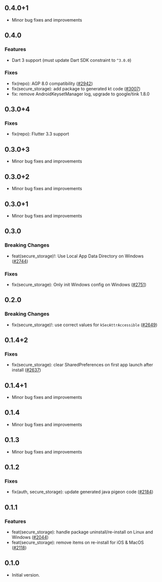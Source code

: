## 0.4.0+1

- Minor bug fixes and improvements

## 0.4.0

### Features
- Dart 3 support (must update Dart SDK constraint to `^3.0.0`)

### Fixes
- fix(repo): AGP 8.0 compatibility ([#2942](https://github.com/aws-amplify/amplify-flutter/pull/2942))
- fix(secure_storage): add package to generated kt code ([#3007](https://github.com/aws-amplify/amplify-flutter/pull/3007))
- fix: remove AndroidKeysetManager log, upgrade to google/tink 1.8.0

## 0.3.0+4

### Fixes
- fix(repo): Flutter 3.3 support

## 0.3.0+3

- Minor bug fixes and improvements

## 0.3.0+2

- Minor bug fixes and improvements

## 0.3.0+1

- Minor bug fixes and improvements

## 0.3.0

### Breaking Changes
- feat(secure_storage)!: Use Local App Data Directory on Windows ([#2744](https://github.com/aws-amplify/amplify-flutter/pull/2744))

### Fixes
- fix(secure_storage): Only init Windows config on Windows ([#2751](https://github.com/aws-amplify/amplify-flutter/pull/2751))

## 0.2.0

### Breaking Changes
- fix(secure_storage)!: use correct values for `kSecAttrAccessible` ([#2649](https://github.com/aws-amplify/amplify-flutter/pull/2649))

## 0.1.4+2

### Fixes
- fix(secure_storage): clear SharedPreferences on first app launch after install ([#2637](https://github.com/aws-amplify/amplify-flutter/pull/2637))

## 0.1.4+1

- Minor bug fixes and improvements

## 0.1.4

- Minor bug fixes and improvements

## 0.1.3

- Minor bug fixes and improvements

## 0.1.2

### Fixes
- fix(auth, secure_storage): update generated java pigeon code ([#2184](https://github.com/aws-amplify/amplify-flutter/pull/2184))

## 0.1.1

### Features
- feat(secure_storage): handle package uninstall/re-install on Linux and Windows ([#2044](https://github.com/aws-amplify/amplify-flutter/pull/2044))
- feat(secure_storage): remove items on re-install for iOS & MacOS ([#2118](https://github.com/aws-amplify/amplify-flutter/pull/2118))

## 0.1.0

- Initial version.
